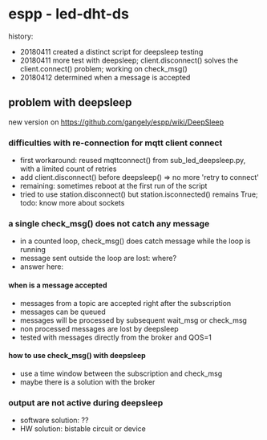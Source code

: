 # espp - led-dht-ds

history:
* 20180411 created a distinct script for deepsleep testing
* 20180411 more test with deepsleep; client.disconnect() solves the client.connect() problem; working on check_msg()
* 20180412 determined when a message is accepted

## problem with deepsleep

new version on https://github.com/gangely/espp/wiki/DeepSleep

### difficulties with re-connection for mqtt client connect
* first workaround: reused mqttconnect() from sub_led_deepsleep.py, with a limited count of retries
* add client.disconnect() before deepsleep() => no more 'retry to connect'
* remaining: sometimes reboot at the first run of the script
* tried to use station.disconnect() but station.isconnected() remains True; todo: know more about sockets

### a single check_msg() does not catch any message
* in a counted loop, check_msg() does catch message while the loop is running
* message sent outside the loop are lost: where?
* answer here:

#### when is a message accepted
* messages from a topic are accepted right after the subscription
* messages can be queued
* messages will be processed by subsequent wait_msg or check_msg
* non processed messages are lost by deepsleep
* tested with messages directly from the broker and QOS=1

#### how to use check_msg() with deepsleep
* use a time window between the subscription and check_msg
* maybe there is a solution with the broker

### output are not active during deepsleep
* software solution: ??
* HW solution: bistable circuit or device
